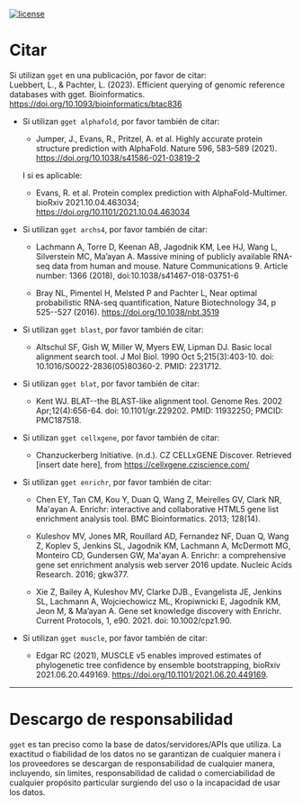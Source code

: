 [![license](https://img.shields.io/pypi/l/gget)](LICENSE)  

# Citar

Si utilizan `gget` en una publicación, por favor de citar:   
Luebbert, L., & Pachter, L. (2023). Efficient querying of genomic reference databases with gget. Bioinformatics. https://doi.org/10.1093/bioinformatics/btac836

- Si utilizan `gget alphafold`, por favor también de citar:  
  - Jumper, J., Evans, R., Pritzel, A. et al. Highly accurate protein structure prediction with AlphaFold. Nature 596, 583–589 (2021). https://doi.org/10.1038/s41586-021-03819-2

  I si es aplicable:  
  - Evans, R. et al. Protein complex prediction with AlphaFold-Multimer. bioRxiv 2021.10.04.463034; https://doi.org/10.1101/2021.10.04.463034

- Si utilizan `gget archs4`, por favor también de citar:  
  - Lachmann A, Torre D, Keenan AB, Jagodnik KM, Lee HJ, Wang L, Silverstein MC, Ma’ayan A. Massive mining of publicly available RNA-seq data from human and mouse. Nature Communications 9. Article number: 1366 (2018), doi:10.1038/s41467-018-03751-6

  - Bray NL, Pimentel H, Melsted P and Pachter L, Near optimal probabilistic RNA-seq quantification, Nature Biotechnology 34, p 525--527 (2016). https://doi.org/10.1038/nbt.3519

- Si utilizan `gget blast`, por favor también de citar:  
  - Altschul SF, Gish W, Miller W, Myers EW, Lipman DJ. Basic local alignment search tool. J Mol Biol. 1990 Oct 5;215(3):403-10. doi: 10.1016/S0022-2836(05)80360-2. PMID: 2231712.

- Si utilizan `gget blat`, por favor también de citar:  
  - Kent WJ. BLAT--the BLAST-like alignment tool. Genome Res. 2002 Apr;12(4):656-64. doi: 10.1101/gr.229202. PMID: 11932250; PMCID: PMC187518.

- Si utilizan `gget cellxgene`, por favor también de citar:  
  - Chanzuckerberg Initiative. (n.d.). CZ CELLxGENE Discover. Retrieved [insert date here], from https://cellxgene.cziscience.com/
    
- Si utilizan `gget enrichr`, por favor también de citar:     
  - Chen EY, Tan CM, Kou Y, Duan Q, Wang Z, Meirelles GV, Clark NR, Ma'ayan A.
Enrichr: interactive and collaborative HTML5 gene list enrichment analysis tool. BMC Bioinformatics. 2013; 128(14).  

  - Kuleshov MV, Jones MR, Rouillard AD, Fernandez NF, Duan Q, Wang Z, Koplev S, Jenkins SL, Jagodnik KM, Lachmann A, McDermott MG, Monteiro CD, Gundersen GW, Ma'ayan A.
Enrichr: a comprehensive gene set enrichment analysis web server 2016 update. Nucleic Acids Research. 2016; gkw377.  

  - Xie Z, Bailey A, Kuleshov MV, Clarke DJB., Evangelista JE, Jenkins SL, Lachmann A, Wojciechowicz ML, Kropiwnicki E, Jagodnik KM, Jeon M, & Ma’ayan A.
Gene set knowledge discovery with Enrichr. Current Protocols, 1, e90. 2021. doi: 10.1002/cpz1.90. 

- Si utilizan `gget muscle`, por favor también de citar:  
  - Edgar RC (2021), MUSCLE v5 enables improved estimates of phylogenetic tree confidence by ensemble bootstrapping, bioRxiv 2021.06.20.449169. https://doi.org/10.1101/2021.06.20.449169.
    
___
# Descargo de responsabilidad  
`gget` es tan preciso como la base de datos/servidores/APIs que utiliza. La exactitud o fiabilidad de los datos no se garantizan de cualquier manera i los proveedores se descargan de responsabilidad de cualquier manera, incluyendo, sin limites, responsabilidad de calidad o comerciabilidad de cualquier propósito particular surgiendo del uso o la incapacidad de usar los datos.  
